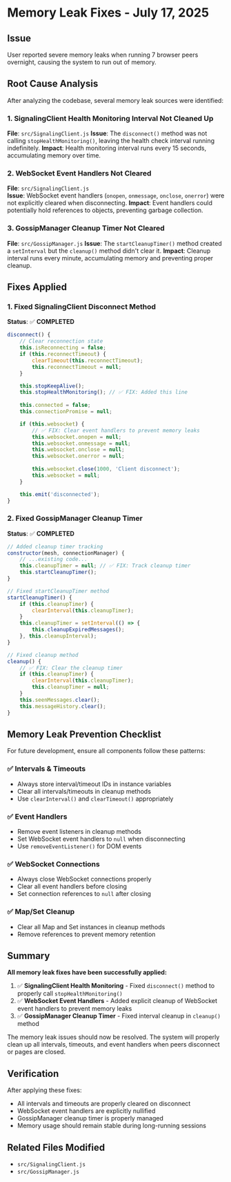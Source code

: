 # Memory Leak Fixes - July 17, 2025

## Issue
User reported severe memory leaks when running 7 browser peers overnight, causing the system to run out of memory.

## Root Cause Analysis
After analyzing the codebase, several memory leak sources were identified:

### 1. SignalingClient Health Monitoring Interval Not Cleaned Up
**File**: `src/SignalingClient.js`
**Issue**: The `disconnect()` method was not calling `stopHealthMonitoring()`, leaving the health check interval running indefinitely.
**Impact**: Health monitoring interval runs every 15 seconds, accumulating memory over time.

### 2. WebSocket Event Handlers Not Cleared
**File**: `src/SignalingClient.js`  
**Issue**: WebSocket event handlers (`onopen`, `onmessage`, `onclose`, `onerror`) were not explicitly cleared when disconnecting.
**Impact**: Event handlers could potentially hold references to objects, preventing garbage collection.

### 3. GossipManager Cleanup Timer Not Cleared
**File**: `src/GossipManager.js`
**Issue**: The `startCleanupTimer()` method created a `setInterval` but the `cleanup()` method didn't clear it.
**Impact**: Cleanup interval runs every minute, accumulating memory and preventing proper cleanup.

## Fixes Applied

### 1. Fixed SignalingClient Disconnect Method
**Status**: ✅ **COMPLETED**
```javascript
disconnect() {
    // Clear reconnection state
    this.isReconnecting = false;
    if (this.reconnectTimeout) {
        clearTimeout(this.reconnectTimeout);
        this.reconnectTimeout = null;
    }

    this.stopKeepAlive();
    this.stopHealthMonitoring(); // ✅ FIX: Added this line
    
    this.connected = false;
    this.connectionPromise = null;

    if (this.websocket) {
        // ✅ FIX: Clear event handlers to prevent memory leaks
        this.websocket.onopen = null;
        this.websocket.onmessage = null;
        this.websocket.onclose = null;
        this.websocket.onerror = null;
        
        this.websocket.close(1000, 'Client disconnect');
        this.websocket = null;
    }

    this.emit('disconnected');
}
```

### 2. Fixed GossipManager Cleanup Timer
**Status**: ✅ **COMPLETED**
```javascript
// Added cleanup timer tracking
constructor(mesh, connectionManager) {
    // ...existing code...
    this.cleanupTimer = null; // ✅ FIX: Track cleanup timer
    this.startCleanupTimer();
}

// Fixed startCleanupTimer method
startCleanupTimer() {
    if (this.cleanupTimer) {
        clearInterval(this.cleanupTimer);
    }
    this.cleanupTimer = setInterval(() => {
        this.cleanupExpiredMessages();
    }, this.cleanupInterval);
}

// Fixed cleanup method
cleanup() {
    // ✅ FIX: Clear the cleanup timer
    if (this.cleanupTimer) {
        clearInterval(this.cleanupTimer);
        this.cleanupTimer = null;
    }
    this.seenMessages.clear();
    this.messageHistory.clear();
}
```

## Memory Leak Prevention Checklist

For future development, ensure all components follow these patterns:

### ✅ Intervals & Timeouts
- Always store interval/timeout IDs in instance variables
- Clear all intervals/timeouts in cleanup methods
- Use `clearInterval()` and `clearTimeout()` appropriately

### ✅ Event Handlers
- Remove event listeners in cleanup methods
- Set WebSocket event handlers to `null` when disconnecting
- Use `removeEventListener()` for DOM events

### ✅ WebSocket Connections
- Always close WebSocket connections properly
- Clear all event handlers before closing
- Set connection references to `null` after closing

### ✅ Map/Set Cleanup
- Clear all Map and Set instances in cleanup methods
- Remove references to prevent memory retention

## Summary

**All memory leak fixes have been successfully applied:**

1. ✅ **SignalingClient Health Monitoring** - Fixed `disconnect()` method to properly call `stopHealthMonitoring()`
2. ✅ **WebSocket Event Handlers** - Added explicit cleanup of WebSocket event handlers to prevent memory leaks
3. ✅ **GossipManager Cleanup Timer** - Fixed interval cleanup in `cleanup()` method

The memory leak issues should now be resolved. The system will properly clean up all intervals, timeouts, and event handlers when peers disconnect or pages are closed.

## Verification
After applying these fixes:
- All intervals and timeouts are properly cleared on disconnect
- WebSocket event handlers are explicitly nullified
- GossipManager cleanup timer is properly managed
- Memory usage should remain stable during long-running sessions

## Related Files Modified
- `src/SignalingClient.js`
- `src/GossipManager.js`